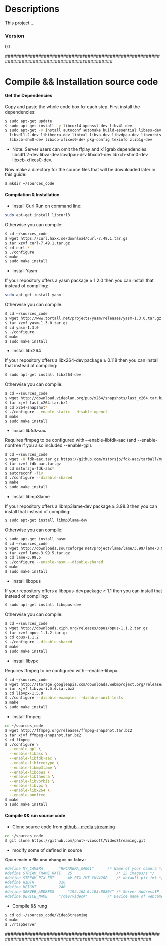 # Descriptions

This project ...

### Version
0.1


###############################################################################################
# Compile && Installation source code

#### Get the Dependencies
Copy and paste the whole code box for each step. First install the dependencies:
```sh
$ sudo apt-get update
$ sudo apt-get install -y libcurl4-openssl-dev libv4l-dev 
$ sudo apt-get -y install autoconf automake build-essential libass-dev libfreetype6-dev \
  libsdl1.2-dev libtheora-dev libtool libva-dev libvdpau-dev libvorbis-dev libxcb1-dev \
  libxcb-shm0-dev libxcb-xfixes0-dev pkg-config texinfo zlib1g-dev
```
* Note: Server users can omit the ffplay and x11grab dependencies: libsdl1.2-dev libva-dev libvdpau-dev libxcb1-dev libxcb-shm0-dev libxcb-xfixes0-dev.

Now make a directory for the source files that will be downloaded later in this guide:
```sh
$ mkdir ~/sources_code
```
#### Compilation & Installation
- Install Curl
Run on command line:
```sh
sudo apt-get install libcurl3
```
Otherwise you can compile:
```sh
$ cd ~/sources_code
$ wget https://curl.haxx.se/download/curl-7.49.1.tar.gz
$ tar xzvf curl-7.49.1.tar.gz
$ cd curl-*
$ ./configure
$ make
$ sudo make install
```
- Install Yasm

If your repository offers a yasm package ≥ 1.2.0 then you can install that instead of compiling:
```sh
sudo apt-get install yasm
```
Otherwise you can compile:
```sh
$ cd ~/sources_code
$ wget http://www.tortall.net/projects/yasm/releases/yasm-1.3.0.tar.gz
$ tar xzvf yasm-1.3.0.tar.gz
$ cd yasm-1.3.0
$ ./configure
$ make
$ sudo make install
```
- Install libx264

If your repository offers a libx264-dev package ≥ 0.118 then you can install that instead of compiling:
```sh
$ sudo apt-get install libx264-dev
```
Otherwise you can compile:
```sh
$ cd ~/sources_code
$ wget http://download.videolan.org/pub/x264/snapshots/last_x264.tar.bz2
$ tar xjvf last_x264.tar.bz2
$ cd x264-snapshot*
$ ./configure --enable-static --disable-opencl
$ make
$ sudo make install
```
- Install libfdk-aac

Requires ffmpeg to be configured with --enable-libfdk-aac (and --enable-nonfree if you also included --enable-gpl).
```sh
$ cd ~/sources_code
$ wget -O fdk-aac.tar.gz https://github.com/mstorsjo/fdk-aac/tarball/master
$ tar xzvf fdk-aac.tar.gz
$ cd mstorsjo-fdk-aac*
$ autoreconf -fiv
$ ./configure --disable-shared
$ make
$ sudo make install
```
- Install libmp3lame

If your repository offers a libmp3lame-dev package ≥ 3.98.3 then you can install that instead of compiling:
```sh
$ sudo apt-get install libmp3lame-dev
```
Otherwise you can compile:
```sh
$ sudo apt-get install nasm
$ cd ~/sources_code
$ wget http://downloads.sourceforge.net/project/lame/lame/3.99/lame-3.99.5.tar.gz
$ tar xzvf lame-3.99.5.tar.gz
$ cd lame-3.99.5
$ ./configure --enable-nasm --disable-shared
$ make
$ sudo make install
```
- Install libopus

If your repository offers a libopus-dev package ≥ 1.1 then you can install that instead of compiling:
```sh
$ sudo apt-get install libopus-dev
```
Otherwise you can compile:
```sh
$ cd ~/sources_code
$ wget http://downloads.xiph.org/releases/opus/opus-1.1.2.tar.gz
$ tar xzvf opus-1.1.2.tar.gz
$ cd opus-1.1.2
$ ./configure --disable-shared
$ make
$ sudo make install
```
- Install libvpx

Requires ffmpeg to be configured with --enable-libvpx.
```sh
$ cd ~/sources_code
$ wget http://storage.googleapis.com/downloads.webmproject.org/releases/webm/libvpx-1.5.0.tar.bz2
$ tar xjvf libvpx-1.5.0.tar.bz2
$ cd libvpx-1.5.0
$ ./configure --disable-examples --disable-unit-tests
$ make
$ sudo make install
```
- Install ffmpeg
```sh
cd ~/sources_code
$ wget http://ffmpeg.org/releases/ffmpeg-snapshot.tar.bz2
$ tar xjvf ffmpeg-snapshot.tar.bz2
$ cd ffmpeg
$ ./configure \
  --enable-gpl \
  --enable-libass \
  --enable-libfdk-aac \
  --enable-libfreetype \
  --enable-libmp3lame \
  --enable-libopus \
  --enable-libtheora \
  --enable-libvorbis \
  --enable-libvpx \
  --enable-libx264 \
  --enable-nonfree
$ make
$ sudo make install
```
#### Compile && run source code
- Clone source code from [github - media streaming](https://github.com/phutv-viosoft/VideoStreaming.git)
```sh
cd ~/sources_code
$ git clone https://github.com/phutv-viosoft/VideoStreaming.git
```
- modify some of defined in source

Open main.c file and changes as folow:
```sh
#define MY_CAMERA		"RPCAMERA_00001"      /* Name of your camera */
#define STREAM_FRAME_RATE 	25                    /* 25 images/s */
#define STREAM_PIX_FMT    	AV_PIX_FMT_YUV420P    /* default pix_fmt */
#define WIDTH			320
#define HEIGHT			240
#define SERVER_ADDRESS		"192.168.0.103:8080/" /* Server AddressIP : Port*/
#define DEVICE_NAME		"/dev/video0"         /* Device name of webcame*/
```
- Compile && rung
```sh
$ cd cd ~/sources_code/VideoStreaming
$ make
$ ./rtspServer
```
#############################################################################################################